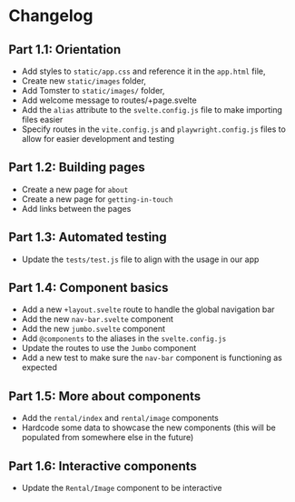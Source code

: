 # Changelog

## Part 1.1: Orientation

- Add styles to `static/app.css` and reference it in the `app.html` file,
- Create new `static/images` folder,
- Add Tomster to `static/images/` folder,
- Add welcome message to routes/+page.svelte
- Add the `alias` attribute to the `svelte.config.js` file to make importing files easier
- Specify routes in the `vite.config.js` and `playwright.config.js` files to allow for easier development and testing

## Part 1.2: Building pages

- Create a new page for `about`
- Create a new page for `getting-in-touch`
- Add links between the pages

## Part 1.3: Automated testing

- Update the `tests/test.js` file to align with the usage in our app

## Part 1.4: Component basics

- Add a new `+layout.svelte` route to handle the global navigation bar
- Add the new `nav-bar.svelte` component
- Add the new `jumbo.svelte` component
- Add `@components` to the aliases in the `svelte.config.js`
- Update the routes to use the `Jumbo` component
- Add a new test to make sure the `nav-bar` component is functioning as expected

## Part 1.5: More about components

- Add the `rental/index` and `rental/image` components
- Hardcode some data to showcase the new components (this will be populated from somewhere else in the future)

## Part 1.6: Interactive components

- Update the `Rental/Image` component to be interactive

